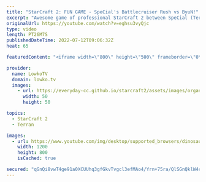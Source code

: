 ```yaml
---
title: "StarCraft 2: FUN GAME - SpeCial's Battlecruiser Rush vs ByuN!"
excerpt: "Awesome game of professional StarCraft 2 between SpeCial (Terran) versus ByuN (Terran). In this game SpeCial decides to go for a Battlecruiser Proxy and transitions towards Terran Mech. ByuN instead goes for the standard approach of Marines and Siege Tanks.  Support my work on Patreon: https://www.patreon.com/lowkotv"
originalUrl: https://youtube.com/watch?v=eghsu3vyQjc
type: video
length: PT26M7S
publishedDateTime: 2022-07-12T09:06:32Z
heat: 65

featuredContent: "<iframe width=\"800\" height=\"500\" frameborder=\"0\" src=\"https://www.youtube.com/embed/eghsu3vyQjc\" allow=\"accelerometer; autoplay; encrypted-media; gyroscope; picture-in-picture\" allowfullscreen></iframe>"

provider:
  name: LowkoTV
  domain: lowko.tv
  images:
    - url: https://everyday-cc.github.io/starcraft2/assets/images/organizations/lowko.tv-50x50.jpg
      width: 50
      height: 50

topics:
  - StarCraft 2
  - Terran

images:
  - url: https://www.youtube.com/img/desktop/supported_browsers/dinosaur.png
    width: 1200
    height: 800
    isCached: true

secured: "qGnQi8vwT4ge91a0XCUUhq3gfGkvTvgcl3efMAo4/Yrn+75ra/QlSGnQklW4cfltI8itrhKYfS+ziCCs6MBU4hp1f5vst6YMm19ZdUIr/up9uZNAen/t2dP3Lp6vTIyMQU3fF7RxBgdi4/VRC2FUBStO6a7vwBjBtOpocU3xN77NPsGePDe/13UBzrXRXZmAzpVs5mkOFHKldkRGEYbxeZYMG8VbVWc/aqLYWudI5nnYFUrH3K9z+JMqu5DPSfju+t9t1jhNA3uZcAe1XlVhsj1FsYsfTa+ibfXFccaQ6JcCLf5XpEJy9p1ZrKh92TXPM92gs4FN/VP4wqmV2CfRB/8bG1uEs3K1+uVAv89e2Y+JEqXSPZzsOj+kAWLWCAFNULXK1nqrpZm8/28NjYzlNlfiAbvPBStm5donxALN1x8=;kv/PveSTmGguR6QFabUDqw=="
---
```


